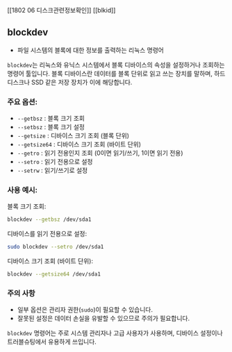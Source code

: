 
[[1802 06 디스크관련정보확인]]
[[blkid]]
## blockdev
- 파일 시스템의 블록에 대한 정보를 출력하는 리눅스 명령어


`blockdev`는 리눅스와 유닉스 시스템에서 블록 디바이스의 속성을 설정하거나 조회하는 명령어 툴입니다. 블록 디바이스란 데이터를 블록 단위로 읽고 쓰는 장치를 말하며, 하드 디스크나 SSD 같은 저장 장치가 이에 해당합니다.

### 주요 옵션:
- `--getbsz` : 블록 크기 조회
- `--setbsz` : 블록 크기 설정
- `--getsize` : 디바이스 크기 조회 (블록 단위)
- `--getsize64` : 디바이스 크기 조회 (바이트 단위)
- `--getro` : 읽기 전용인지 조회 (0이면 읽기/쓰기, 1이면 읽기 전용)
- `--setro` : 읽기 전용으로 설정
- `--setrw` : 읽기/쓰기로 설정

### 사용 예시:

블록 크기 조회:
```bash
blockdev --getbsz /dev/sda1
```

디바이스를 읽기 전용으로 설정:
```bash
sudo blockdev --setro /dev/sda1
```

디바이스 크기 조회 (바이트 단위):
```bash
blockdev --getsize64 /dev/sda1
```

### 주의 사항
- 일부 옵션은 관리자 권한(`sudo`)이 필요할 수 있습니다.
- 잘못된 설정은 데이터 손실을 유발할 수 있으므로 주의가 필요합니다.

`blockdev` 명령어는 주로 시스템 관리자나 고급 사용자가 사용하며, 디바이스 설정이나 트러블슈팅에서 유용하게 쓰입니다.